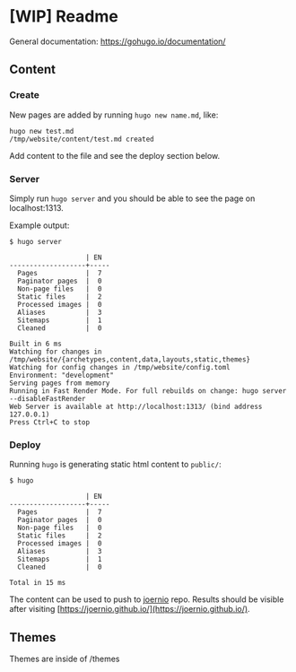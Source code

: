 # [WIP] Readme

General documentation: https://gohugo.io/documentation/

## Content

### Create

New pages are added by running `hugo new name.md`, like:

```
hugo new test.md
/tmp/website/content/test.md created
```

Add content to the file and see the deploy section below. 



### Server
Simply run `hugo server` and you should be able to see the page on localhost:1313. 

Example output:

```
$ hugo server 

                   | EN  
-------------------+-----
  Pages            |  7  
  Paginator pages  |  0  
  Non-page files   |  0  
  Static files     |  2  
  Processed images |  0  
  Aliases          |  3  
  Sitemaps         |  1  
  Cleaned          |  0  

Built in 6 ms
Watching for changes in /tmp/website/{archetypes,content,data,layouts,static,themes}
Watching for config changes in /tmp/website/config.toml
Environment: "development"
Serving pages from memory
Running in Fast Render Mode. For full rebuilds on change: hugo server --disableFastRender
Web Server is available at http://localhost:1313/ (bind address 127.0.0.1)
Press Ctrl+C to stop
```

### Deploy

Running `hugo` is generating static html content to `public/`: 
```
$ hugo

                   | EN  
-------------------+-----
  Pages            |  7  
  Paginator pages  |  0  
  Non-page files   |  0  
  Static files     |  2  
  Processed images |  0  
  Aliases          |  3  
  Sitemaps         |  1  
  Cleaned          |  0  

Total in 15 ms
```

The content can be used to push to [joernio](https://github.com/joernio/joernio.github.io) repo. Results should be visible after visiting [https://joernio.github.io/](https://joernio.github.io/).

## Themes

Themes are inside of /themes


